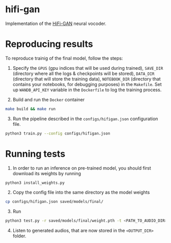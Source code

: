 # hifi-gan
Implementation of the [HiFi-GAN](https://arxiv.org/abs/2010.05646) neural vocoder.

# Reproducing results
To reproduce trainig of the final model, follow the steps:

1. Specify the `GPUS` (gpu indices that will be used during trained), `SAVE_DIR` (directory where all the logs & checkpoints will be stored), `DATA_DIR` (directory that will store the training data), `NOTEBOOK_DIR` (directory that contains your notebooks, for debugging purposes) in the `Makefile`. Set up `WANDB_API_KEY` variable in the `Dockerfile` to log the training process.

2. Build and run the `Docker` container
```bash
make build && make run
```

3. Run the pipeline described in the `configs/hifigan.json` configuration file.
```bash
python3 train.py --config configs/hifigan.json
```

# Running tests
1. In order to run an inference on pre-trained model, you should first download its weights by running
```bash
python3 install_weights.py
```

2. Copy the config file into the same directory as the model weights
```bash
cp configs/hifigan.json saved/models/final/
```

3. Run
```bash
python3 test.py -r saved/models/final/weight.pth -t <PATH_TO_AUDIO_DIR> -o <OUTPUT_DIR>
```

4. Listen to generated audios, that are now stored in the `<OUTPUT_DIR>` folder.
